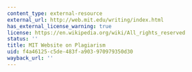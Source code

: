 ```yaml
---
content_type: external-resource
external_url: http://web.mit.edu/writing/index.html
has_external_license_warning: true
license: https://en.wikipedia.org/wiki/All_rights_reserved
status: ''
title: MIT Website on Plagiarism
uid: f4a46125-c5de-483f-a903-970979350d30
wayback_url: ''
---
```

